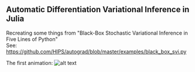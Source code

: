 ## Automatic Differentiation Variational Inference in Julia

Recreating some things from "Black-Box Stochastic Variational Inference in Five Lines of Python"  
See: https://github.com/HIPS/autograd/blob/master/examples/black_box_svi.py

The first animation: ![alt text](https://github.com/vtrubets/toy_bbvi/raw/master/mygif.gif)
